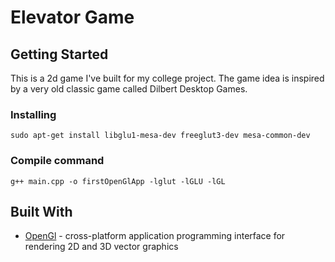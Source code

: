 # Elevator Game

## Getting Started

This is a 2d game I've built for my college project. The game idea is inspired by a very old classic game called Dilbert Desktop Games.

### Installing

```
sudo apt-get install libglu1-mesa-dev freeglut3-dev mesa-common-dev
```

### Compile command

```
g++ main.cpp -o firstOpenGlApp -lglut -lGLU -lGL
```

## Built With

* [OpenGl](https://www.opengl.org/) -  cross-platform application programming interface for rendering 2D and 3D vector  graphics
